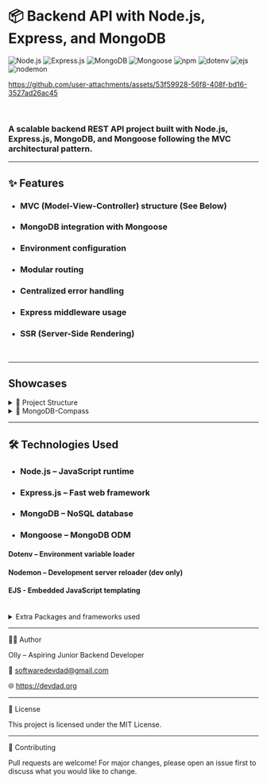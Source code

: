 # 📦 Backend API with Node.js, Express, and MongoDB

![Node.js](https://img.shields.io/badge/Node.js-339933?style=for-the-badge&logo=nodedotjs&logoColor=white)
![Express.js](https://img.shields.io/badge/Express.js-000000?style=for-the-badge&logo=express&logoColor=white)
![MongoDB](https://img.shields.io/badge/MongoDB-4EA94B?style=for-the-badge&logo=mongodb&logoColor=white)
![Mongoose](https://img.shields.io/badge/Mongoose-880000?style=for-the-badge&logo=mongoose&logoColor=white)
![npm](https://img.shields.io/badge/npm-CB3837?style=for-the-badge&logo=npm&logoColor=white)
![dotenv](https://img.shields.io/badge/dotenv-000000?style=for-the-badge&logo=dotenv&logoColor=white)
![ejs](https://img.shields.io/badge/ejs-000000?style=for-the-badge&logo=ejs&logoColor=white)
![nodemon](https://img.shields.io/badge/nodemon-000000?style=for-the-badge&logo=nodemon&logoColor=white)


https://github.com/user-attachments/assets/53f59928-56f8-408f-bd16-3527ad26ac45


<br>

### A scalable backend REST API project built with **Node.js**, **Express.js**, **MongoDB**, and **Mongoose** following the **MVC architectural pattern**.

---

## ✨ Features

- ### MVC (Model-View-Controller) structure (See Below)
- ### MongoDB integration with Mongoose
- ### Environment configuration
- ### Modular routing
- ### Centralized error handling
- ### Express middleware usage
- ### SSR (Server-Side Rendering)
<br>

---

## Showcases

<details>

<summary> 📁 Project Structure </summary>

![File Structure](previews/FileStructure.png)

</details>

<details>

<summary> 📁 MongoDB-Compass </summary>

## ![File Structure](previews/Compass-Shop-Database.png)

</details>

---

## 🛠️ Technologies Used

- ### Node.js – JavaScript runtime

- ### Express.js – Fast web framework

- ### MongoDB – NoSQL database

- ### Mongoose – MongoDB ODM

#### Dotenv – Environment variable loader

#### Nodemon – Development server reloader (dev only)

#### EJS - Embedded JavaScript templating

<br>
<details>
<summary>Extra Packages and frameworks used</summary>
<br>

- Express-Validator
</details>

---

🧑‍💻 Author

Olly – Aspiring Junior Backend Developer

📧 softwaredevdad@gmail.com

🌐 https://devdad.org

---

📄 License

This project is licensed under the MIT License.

---

🙌 Contributing

Pull requests are welcome! For major changes, please open an issue first to discuss what you would like to change.
